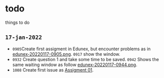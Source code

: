 # todo
things to do


## `17-jan-2022`
+ `0905`Create first assigment in Edunex, but encounter problems as in [edunex-20220117-0905.png](edunex-20220117-0905.png). `0917` show the window.
+ `0932` Create question 1 and take some time to be saved. `0942` Shows the same waiting window as follow [edunex-20220117-0944.png](edunex-20220117-0944.png).
+ `1008` Create first issue as [Assigment 01](https://github.com/dudung/fi4002-01-2022-2/issues/1).
